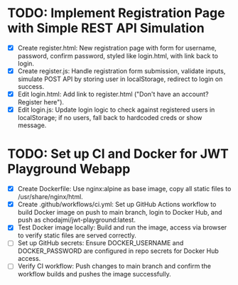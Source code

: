 # TODO: Implement Registration Page with Simple REST API Simulation

- [x] Create register.html: New registration page with form for username, password, confirm password, styled like login.html, with link back to login.
- [x] Create register.js: Handle registration form submission, validate inputs, simulate POST API by storing user in localStorage, redirect to login on success.
- [x] Edit login.html: Add link to register.html ("Don't have an account? Register here").
- [x] Edit login.js: Update login logic to check against registered users in localStorage; if no users, fall back to hardcoded creds or show message.

# TODO: Set up CI and Docker for JWT Playground Webapp

- [x] Create Dockerfile: Use nginx:alpine as base image, copy all static files to /usr/share/nginx/html.
- [x] Create .github/workflows/ci.yml: Set up GitHub Actions workflow to build Docker image on push to main branch, login to Docker Hub, and push as chodajmi/jwt-playground:latest.
- [x] Test Docker image locally: Build and run the image, access via browser to verify static files are served correctly.
- [ ] Set up GitHub secrets: Ensure DOCKER_USERNAME and DOCKER_PASSWORD are configured in repo secrets for Docker Hub access.
- [ ] Verify CI workflow: Push changes to main branch and confirm the workflow builds and pushes the image successfully.
